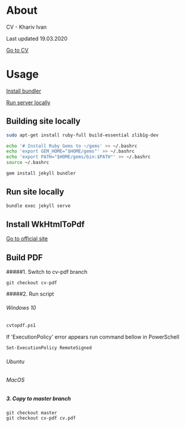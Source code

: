 # About
CV - Khariv Ivan

Last updated 19.03.2020

[Go to CV](https://khariv2907.github.io/cv/)
# Usage
[Install bundler](https://jekyllrb.com/docs/installation/ubuntu/)

[Run server locally](https://help.github.com/en/github/working-with-github-pages/testing-your-github-pages-site-locally-with-jekyll)
## Building site locally
```bash
sudo apt-get install ruby-full build-essential zlib1g-dev

echo '# Install Ruby Gems to ~/gems' >> ~/.bashrc
echo 'export GEM_HOME="$HOME/gems"' >> ~/.bashrc
echo 'export PATH="$HOME/gems/bin:$PATH"' >> ~/.bashrc
source ~/.bashrc

gem install jekyll bundler
```
## Run site locally
```bash
bundle exec jekyll serve
```
## Install WkHtmlToPdf
[Go to official site](https://wkhtmltopdf.org/)
## Build PDF
#####1. Switch to cv-pdf branch
```git
git checkout cv-pdf
```
#####2. Run script
###### Windows 10
```bash
cvtopdf.ps1
```
If 'ExecutionPolicy' error appears run command bellow in PowerSchell
```bash
Set-ExecutionPolicy RemoteSigned
```
###### Ubuntu
###### MacOS

##### 3. Copy to master branch
```git
git checkout master
git checkout cv-pdf cv.pdf
```